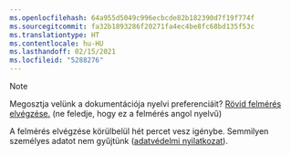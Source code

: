 ```yaml
---
ms.openlocfilehash: 64a955d5049c996ecbcde82b182390d7f19f774f
ms.sourcegitcommit: fa32b1893286f20271fa4ec4be8fc68bd135f53c
ms.translationtype: HT
ms.contentlocale: hu-HU
ms.lasthandoff: 02/15/2021
ms.locfileid: "5288276"
---
```

> [!NOTE]
>Megosztja velünk a dokumentációja nyelvi preferenciáit? [Rövid felmérés elvégzése.](https://aka.ms/BAG_Docs_Language_Survey) (ne feledje, hogy ez a felmérés angol nyelvű)
>
>A felmérés elvégzése körülbelül hét percet vesz igénybe. Semmilyen személyes adatot nem gyűjtünk ([adatvédelmi nyilatkozat](https://go.microsoft.com/fwlink/?LinkId=521839)).
